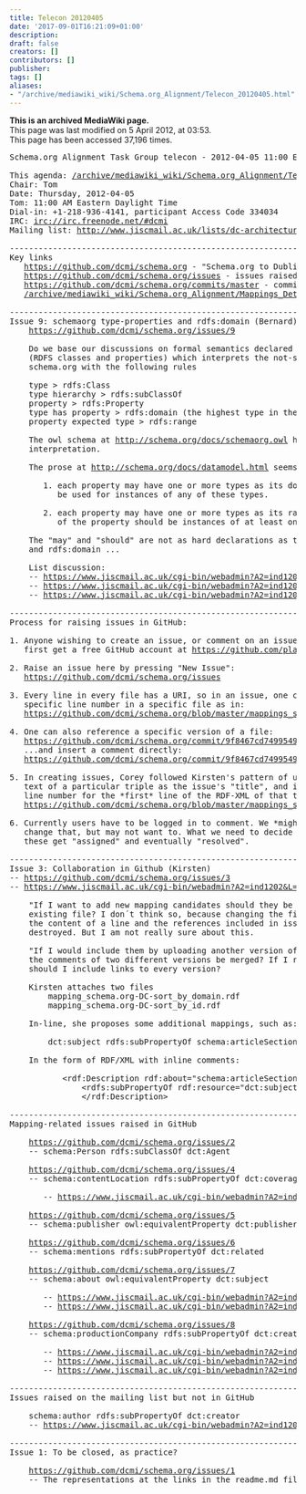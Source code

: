 ```yaml
---
title: Telecon 20120405
date: '2017-09-01T16:21:09+01:00'
description: 
draft: false
creators: []
contributors: []
publisher: 
tags: []
aliases:
- "/archive/mediawiki_wiki/Schema.org_Alignment/Telecon_20120405.html"
---
```


 **This is an archived MediaWiki page.**  
This page was last modified on 5 April 2012, at 03:53.  
This page has been accessed 37,196 times.

<pre>Schema.org Alignment Task Group telecon - 2012-04-05 11:00 EDT

This agenda: <a href="/archive/mediawiki_wiki/Schema.org_Alignment/Telecon_20120405" class="external free" rel="nofollow">/archive/mediawiki_wiki/Schema.org_Alignment/Telecon_20120405</a>
Chair: Tom
Date: Thursday, 2012-04-05
Tom: 11:00 AM Eastern Daylight Time
Dial-in: +1-218-936-4141, participant Access Code 334034
IRC: <a href="irc://irc.freenode.net/#dcmi" class="external free" rel="nofollow">irc://irc.freenode.net/#dcmi</a>
Mailing list: <a href="http://www.jiscmail.ac.uk/lists/dc-architecture" class="external free" rel="nofollow">http://www.jiscmail.ac.uk/lists/dc-architecture</a>

----------------------------------------------------------------------
Key links
   <a href="https://github.com/dcmi/schema.org" class="external free" rel="nofollow">https://github.com/dcmi/schema.org</a> - "Schema.org to Dublin Core mapping"
   <a href="https://github.com/dcmi/schema.org/issues" class="external free" rel="nofollow">https://github.com/dcmi/schema.org/issues</a> - issues raised re: mappings
   <a href="https://github.com/dcmi/schema.org/commits/master" class="external free" rel="nofollow">https://github.com/dcmi/schema.org/commits/master</a> - commit history for mappings
   <a href="/archive/mediawiki_wiki/Schema.org_Alignment/Mappings_Details" class="external free" rel="nofollow">/archive/mediawiki_wiki/Schema.org_Alignment/Mappings_Details</a>

----------------------------------------------------------------------
Issue 9: schemaorg type-properties and rdfs:domain (Bernard)
    <a href="https://github.com/dcmi/schema.org/issues/9" class="external free" rel="nofollow">https://github.com/dcmi/schema.org/issues/9</a>

    Do we base our discussions on formal semantics declared at schema.rdfs.org
    (RDFS classes and properties) which interprets the not-so-formal semantics of
    schema.org with the following rules
    
    type &gt; rdfs:Class
    type hierarchy &gt; rdfs:subClassOf
    property &gt; rdfs:Property
    type has property &gt; rdfs:domain (the highest type in the type hierarchy having the property)
    property expected type &gt; rdfs:range
    
    The owl schema at <a href="http://schema.org/docs/schemaorg.owl" class="external free" rel="nofollow">http://schema.org/docs/schemaorg.owl</a> has the same
    interpretation.
    
    The prose at <a href="http://schema.org/docs/datamodel.html" class="external free" rel="nofollow">http://schema.org/docs/datamodel.html</a> seems to be quite loose
    
       1. each property may have one or more types as its domains. The property may
          be used for instances of any of these types.
    
       2. each property may have one or more types as its ranges. The value(s)
          of the property should be instances of at least one of these types.
    
    The "may" and "should" are not as hard declarations as the formal rdfs:range
    and rdfs:domain ...

    List discussion:
    -- <a href="https://www.jiscmail.ac.uk/cgi-bin/webadmin?A2=ind1203&amp;L=dc-architecture&amp;F=&amp;S=&amp;P=51512" class="external free" rel="nofollow">https://www.jiscmail.ac.uk/cgi-bin/webadmin?A2=ind1203&amp;L=dc-architecture&amp;F=&amp;S=&amp;P=51512</a> - raised by Bernard
    -- <a href="https://www.jiscmail.ac.uk/cgi-bin/webadmin?A2=ind1203&amp;L=dc-architecture&amp;F=&amp;S=&amp;P=52268" class="external free" rel="nofollow">https://www.jiscmail.ac.uk/cgi-bin/webadmin?A2=ind1203&amp;L=dc-architecture&amp;F=&amp;S=&amp;P=52268</a> - Dan
    -- <a href="https://www.jiscmail.ac.uk/cgi-bin/webadmin?A2=ind1203&amp;L=dc-architecture&amp;F=&amp;S=&amp;P=53201" class="external free" rel="nofollow">https://www.jiscmail.ac.uk/cgi-bin/webadmin?A2=ind1203&amp;L=dc-architecture&amp;F=&amp;S=&amp;P=53201</a> - Bernard

----------------------------------------------------------------------
Process for raising issues in GitHub:

1. Anyone wishing to create an issue, or comment on an issue, must
   first get a free GitHub account at <a href="https://github.com/plans" class="external free" rel="nofollow">https://github.com/plans</a>

2. Raise an issue here by pressing "New Issue":
   <a href="https://github.com/dcmi/schema.org/issues" class="external free" rel="nofollow">https://github.com/dcmi/schema.org/issues</a> 

3. Every line in every file has a URI, so in an issue, one can reference a
   specific line number in a specific file as in:
   <a href="https://github.com/dcmi/schema.org/blob/master/mappings_schema.org.xml#L108" class="external free" rel="nofollow">https://github.com/dcmi/schema.org/blob/master/mappings_schema.org.xml#L108</a>

4. One can also reference a specific version of a file:
   <a href="https://github.com/dcmi/schema.org/commit/9f8467cd749954963dbd8f443f1e74439bebb67a#mappings_schema.org.xml" class="external free" rel="nofollow">https://github.com/dcmi/schema.org/commit/9f8467cd749954963dbd8f443f1e74439bebb67a#mappings_schema.org.xml</a>
   ...and insert a comment directly:
   <a href="https://github.com/dcmi/schema.org/commit/9f8467cd749954963dbd8f443f1e74439bebb67a#commitcomment-1089282" class="external free" rel="nofollow">https://github.com/dcmi/schema.org/commit/9f8467cd749954963dbd8f443f1e74439bebb67a#commitcomment-1089282</a>

5. In creating issues, Corey followed Kirsten's pattern of using the current
   text of a particular triple as the issue's "title", and including some text &amp; a
   line number for the *first* line of the RDF-XML of that triple:
   <a href="https://github.com/dcmi/schema.org/blob/master/mappings_schema.org.xml#L57" class="external free" rel="nofollow">https://github.com/dcmi/schema.org/blob/master/mappings_schema.org.xml#L57</a>

6. Currently users have to be logged in to comment. We *might* be able to
   change that, but may not want to. What we need to decide next is how
   these get "assigned" and eventually "resolved".

----------------------------------------------------------------------
Issue 3: Collaboration in Github (Kirsten)
-- <a href="https://github.com/dcmi/schema.org/issues/3" class="external free" rel="nofollow">https://github.com/dcmi/schema.org/issues/3</a>
-- <a href="https://www.jiscmail.ac.uk/cgi-bin/webadmin?A2=ind1202&amp;L=dc-architecture&amp;F=&amp;S=&amp;P=14738" class="external free" rel="nofollow">https://www.jiscmail.ac.uk/cgi-bin/webadmin?A2=ind1202&amp;L=dc-architecture&amp;F=&amp;S=&amp;P=14738</a>

    "If I want to add new mapping candidates should they be added in the
    existing file? I don´t think so, because changing the file would change
    the content of a line and the references included in issues would be
    destroyed. But I am not really sure about this.

    "If I would include them by uploading another version of the file, how can
    the comments of two different versions be merged? If I raise an issue,
    should I include links to every version?

    Kirsten attaches two files 
        mapping_schema.org-DC-sort_by_domain.rdf
        mapping_schema.org-DC-sort_by_id.rdf

    In-line, she proposes some additional mappings, such as:

        dct:subject rdfs:subPropertyOf schema:articleSection

    In the form of RDF/XML with inline comments:

           &lt;rdf:Description rdf:about="schema:articleSection"&gt;
               &lt;rdfs:subPropertyOf rdf:resource="dct:subject"/&gt;
               &lt;/rdf:Description&gt;

----------------------------------------------------------------------
Mapping-related issues raised in GitHub

    <a href="https://github.com/dcmi/schema.org/issues/2" class="external free" rel="nofollow">https://github.com/dcmi/schema.org/issues/2</a>
    -- schema:Person rdfs:subClassOf dct:Agent

    <a href="https://github.com/dcmi/schema.org/issues/4" class="external free" rel="nofollow">https://github.com/dcmi/schema.org/issues/4</a>
    -- schema:contentLocation rdfs:subPropertyOf dct:coverage

       -- <a href="https://www.jiscmail.ac.uk/cgi-bin/webadmin?A2=ind1203&amp;L=dc-architecture&amp;F=&amp;S=&amp;P=30236" class="external free" rel="nofollow">https://www.jiscmail.ac.uk/cgi-bin/webadmin?A2=ind1203&amp;L=dc-architecture&amp;F=&amp;S=&amp;P=30236</a> - raised by Diane

    <a href="https://github.com/dcmi/schema.org/issues/5" class="external free" rel="nofollow">https://github.com/dcmi/schema.org/issues/5</a>
    -- schema:publisher owl:equivalentProperty dct:publisher

    <a href="https://github.com/dcmi/schema.org/issues/6" class="external free" rel="nofollow">https://github.com/dcmi/schema.org/issues/6</a>
    -- schema:mentions rdfs:subPropertyOf dct:related

    <a href="https://github.com/dcmi/schema.org/issues/7" class="external free" rel="nofollow">https://github.com/dcmi/schema.org/issues/7</a>
    -- schema:about owl:equivalentProperty dct:subject

       -- <a href="https://www.jiscmail.ac.uk/cgi-bin/webadmin?A2=ind1203&amp;L=dc-architecture&amp;F=&amp;S=&amp;P=26948" class="external free" rel="nofollow">https://www.jiscmail.ac.uk/cgi-bin/webadmin?A2=ind1203&amp;L=dc-architecture&amp;F=&amp;S=&amp;P=26948</a> - raised by Tom
       -- <a href="https://www.jiscmail.ac.uk/cgi-bin/webadmin?A2=ind1203&amp;L=dc-architecture&amp;F=&amp;S=&amp;P=27609" class="external free" rel="nofollow">https://www.jiscmail.ac.uk/cgi-bin/webadmin?A2=ind1203&amp;L=dc-architecture&amp;F=&amp;S=&amp;P=27609</a> - Dan

    <a href="https://github.com/dcmi/schema.org/issues/8" class="external free" rel="nofollow">https://github.com/dcmi/schema.org/issues/8</a>
    -- schema:productionCompany rdfs:subPropertyOf dct:creator

       -- <a href="https://www.jiscmail.ac.uk/cgi-bin/webadmin?A2=ind1203&amp;L=dc-architecture&amp;F=&amp;S=&amp;P=28425" class="external free" rel="nofollow">https://www.jiscmail.ac.uk/cgi-bin/webadmin?A2=ind1203&amp;L=dc-architecture&amp;F=&amp;S=&amp;P=28425</a> - raised by Karen
       -- <a href="https://www.jiscmail.ac.uk/cgi-bin/webadmin?A2=ind1203&amp;L=dc-architecture&amp;F=&amp;S=&amp;P=29258" class="external free" rel="nofollow">https://www.jiscmail.ac.uk/cgi-bin/webadmin?A2=ind1203&amp;L=dc-architecture&amp;F=&amp;S=&amp;P=29258</a> - Diane
       -- <a href="https://www.jiscmail.ac.uk/cgi-bin/webadmin?A2=ind1203&amp;L=dc-architecture&amp;F=&amp;S=&amp;P=50832" class="external free" rel="nofollow">https://www.jiscmail.ac.uk/cgi-bin/webadmin?A2=ind1203&amp;L=dc-architecture&amp;F=&amp;S=&amp;P=50832</a> - Gordon

----------------------------------------------------------------------
Issues raised on the mailing list but not in GitHub

    schema:author rdfs:subPropertyOf dct:creator
    -- <a href="https://www.jiscmail.ac.uk/cgi-bin/webadmin?A2=ind1203&amp;L=dc-architecture&amp;F=&amp;S=&amp;P=31021" class="external free" rel="nofollow">https://www.jiscmail.ac.uk/cgi-bin/webadmin?A2=ind1203&amp;L=dc-architecture&amp;F=&amp;S=&amp;P=31021</a> - Jeff
   
----------------------------------------------------------------------
Issue 1: To be closed, as practice?

    <a href="https://github.com/dcmi/schema.org/issues/1" class="external free" rel="nofollow">https://github.com/dcmi/schema.org/issues/1</a>
    -- The representations at the links in the readme.md file suck
</pre>
